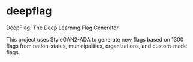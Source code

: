 # deepflag
DeepFlag: The Deep Learning Flag Generator

This project uses StyleGAN2-ADA to generate new flags based on 1300 flags from nation-states, municipalities, organizations, and custom-made flags.